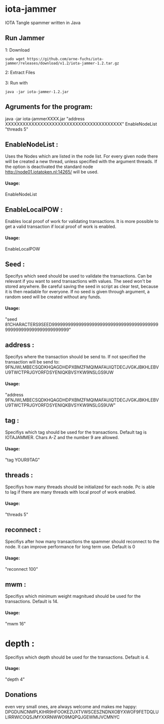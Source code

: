 # iota-jammer
IOTA Tangle spammer written in Java

## Run Jammer

1: Download
```
sudo wget https://github.com/arne-fuchs/iota-jammer/releases/download/v1.2/iota-jammer-1.2.tar.gz
```
2: Extract Files <br>  <br>
3: Run with
```
java -jar iota-jammer-1.2.jar
```
## Agruments for the program:

java -jar iota-jammerXXXX.jar "address XXXXXXXXXXXXXXXXXXXXXXXXXXXXXXXXXXXXXXXX" EnableNodeList "threads 5"

##  EnableNodeList : 
Uses the Nodes which are listed in the node list. For every given node there will be created a new thread, unless specified with the argument threads. If the option is deactivated the standard node http://node01.iotatoken.nl:14265/ will be used.

#### Usage:
EnableNodeList

## EnableLocalPOW : 
Enables local proof of work for validating transactions. It is more possible to get a valid transaction if local proof of work is enabled.

#### Usage:
EnableLocalPOW

## Seed : 
Specifys which seed should be used to validate the transactions. Can be relevant if you want to send transactions with values. The seed won't be stored anywhere. Be careful saving the seed in script as clear test, because it is then readable for everyone. If no seed is given through argument, a random seed will be created without any funds.

#### Usage:
"seed 81CHARACTERS9SEED9999999999999999999999999999999999999999999999999999999999999999"

## address : 
Specifys where the transaction should be send to. If not specified the transaction will be send to:
9FNJWLMBECSQDKHQAGDHDPXBMZFMQIMAFAUIQTDECJVGKJBKHLEBVU9TWCTPRJGYORFDSYENIQKBVSYKW9NSLGS9UW

#### Usage:
"address 9FNJWLMBECSQDKHQAGDHDPXBMZFMQIMAFAUIQTDECJVGKJBKHLEBVU9TWCTPRJGYORFDSYENIQKBVSYKW9NSLGS9UW"

## tag : 
Specifiys which tag should be used for the transactions. Default tag is IOTAJAMMER. Chars A-Z and the number 9 are allowed.

#### Usage:
"tag YOUR9TAG"

## threads : 
Specifiys how many threads should be initialized for each node. Pc is able to lag if there are many threads with local proof of work enabled.

#### Usage:
"threads 5"

## reconnect : 
Specifiys after how many transactions the spammer should reconnect to the node. It can improve performance for long term use. Default is 0

#### Usage:
"reconnect 100"

## mwm : 
Specifiys which minimum weight magnitued should be used for the transactions. Default is 14.

#### Usage:
"mwm 16"

# depth : 
Specifiys which depth should be used for the transactions. Default is 4.

#### Usage:
"depth 4"


## Donations
even very small ones, are always welcome and makes me happy:
DPGDUNCNMPLKIHR9HFOOKEZUXTVWSCESZNDNXOBYXWOF9FETDQLULIRRWICOQSJMYXXRNWWO9MQPQJGEWMIJVCMNYC
